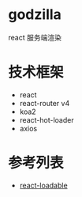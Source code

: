 # godzilla
react 服务端渲染

# 技术框架
- react
- react-router v4
- koa2
- react-hot-loader
- axios

# 参考列表
- [react-loadable](https://github.com/jamiebuilds/react-loadable)